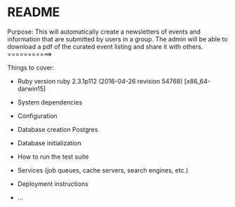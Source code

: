 # README

Purpose: This will automatically create a newsletters of events and information that are submitted by users
in a group. The admin will be able to download a pdf of the curated event
listing and share it with others.
===========>


Things to cover:

* Ruby version
ruby 2.3.1p112 (2016-04-26 revision 54768) [x86_64-darwin15]

* System dependencies

* Configuration

* Database creation
Postgres

* Database initialization

* How to run the test suite

* Services (job queues, cache servers, search engines, etc.)

* Deployment instructions

* ...
